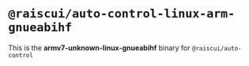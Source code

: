 # `@raiscui/auto-control-linux-arm-gnueabihf`

This is the **armv7-unknown-linux-gnueabihf** binary for `@raiscui/auto-control`
